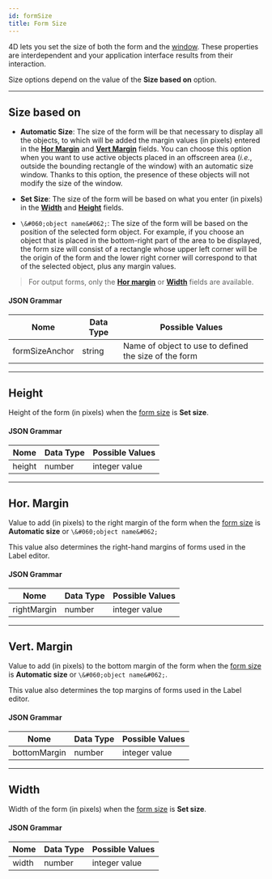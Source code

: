 ```yaml
---
id: formSize
title: Form Size
---
```


 
4D lets you set the size of both the form and the [window](properties_WindowSize.md). These properties are interdependent and your application interface results from their interaction.

Size options depend on the value of the **Size based on** option.

---

## Size based on

* **Automatic Size**: The size of the form will be that necessary to display all the objects, to which will be added the margin values (in pixels) entered in the [**Hor Margin**](#hor-margin) and [**Vert Margin**](#vert-margin) fields. You can choose this option when you want to use active objects placed in an offscreen area (*i.e.*, outside the bounding rectangle of the window) with an automatic size window. Thanks to this option, the presence of these objects will not modify the size of the window.

* **Set Size**: The size of the form will be based on what you enter (in pixels) in the [**Width**](#width) and [**Height**](#height) fields.

* `\&#060;object name&#062;`: The size of the form will be based on the position of the selected form object. For example, if you choose an object that is placed in the bottom-right part of the area to be displayed, the form size will consist of a rectangle whose upper left corner will be the origin of the form and the lower right corner will correspond to that of the selected object, plus any margin values.

> For output forms, only the [**Hor margin**](#hor-margin) or [**Width**](width) fields are available.

#### JSON Grammar

| Nome           | Data Type | Possible Values                                       |
| -------------- | --------- | ----------------------------------------------------- |
| formSizeAnchor | string    | Name of object to use to defined the size of the form |

---

## Height

Height of the form (in pixels) when the [form size](#size-based-on) is **Set size**.

#### JSON Grammar

| Nome   | Data Type | Possible Values |
| ------ | --------- | --------------- |
| height | number    | integer value   |

---

## Hor. Margin

Value to add (in pixels) to the right margin of the form when the [form size](#size-based-on) is **Automatic size** or `\&#060;object name&#062;`

This value also determines the right-hand margins of forms used in the Label editor.

#### JSON Grammar

| Nome        | Data Type | Possible Values |
| ----------- | --------- | --------------- |
| rightMargin | number    | integer value   |

---

## Vert. Margin

Value to add (in pixels) to the bottom margin of the form when the [form size](#size-based-on) is **Automatic size** or `\&#060;object name&#062;`.

This value also determines the top margins of forms used in the Label editor.

#### JSON Grammar

| Nome         | Data Type | Possible Values |
| ------------ | --------- | --------------- |
| bottomMargin | number    | integer value   |

---

## Width

Width of the form (in pixels) when the [form size](#size-based-on) is **Set size**.

#### JSON Grammar

| Nome  | Data Type | Possible Values |
| ----- | --------- | --------------- |
| width | number    | integer value   |
